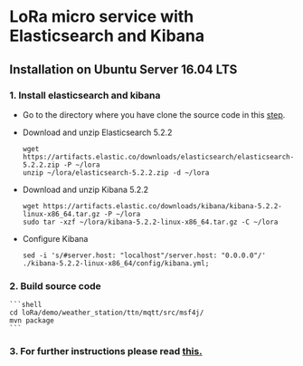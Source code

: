 # LoRa micro service with Elasticsearch and Kibana

## Installation on Ubuntu Server 16.04 LTS

### 1. Install elasticsearch and kibana

* Go to the directory where you have clone the source code in this [step](../INSTALL.md#step1).

* Download and unzip Elasticsearch 5.2.2
		
    ```shell
    wget https://artifacts.elastic.co/downloads/elasticsearch/elasticsearch-5.2.2.zip -P ~/lora
    unzip ~/lora/elasticsearch-5.2.2.zip -d ~/lora
    
    ```
* Download and unzip Kibana 5.2.2

	```shell
	wget https://artifacts.elastic.co/downloads/kibana/kibana-5.2.2-linux-x86_64.tar.gz -P ~/lora
	sudo tar -xzf ~/lora/kibana-5.2.2-linux-x86_64.tar.gz -C ~/lora
	```
	
* Configure Kibana

	```shell
	sed -i 's/#server.host: "localhost"/server.host: "0.0.0.0"/' ./kibana-5.2.2-linux-x86_64/config/kibana.yml;
	```
	
### 2. Build source code

	```shell
	cd loRa/demo/weather_station/ttn/mqtt/src/msf4j/
	mvn package
	```
	
### 3. For further instructions please read [this.](../README.md/#step3)